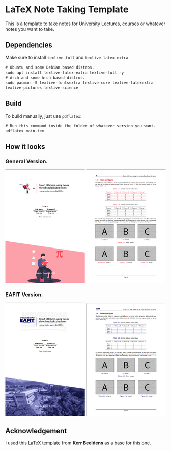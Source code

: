 # LaTeX Note Taking Template

This is a template to take notes for University Lectures, courses or whatever
notes you want to take.

## Dependencies

Make sure to install `texlive-full` and `texlive-latex-extra`.

```shell
# Ubuntu and some Debian based distros.
sudo apt install texlive-latex-extra texlive-full -y
# Arch and some Arch based distros.
sudo pacman -S texlive-fontsextra texlive-core texlive-latexextra texlive-pictures texlive-science
```


## Build

To build manually, just use `pdflatex`:
```shell
# Run this command inside the folder of whatever version you want.
pdflatex main.tex
```

## How it looks

### General Version.

<p>
    <img src="Assets/General_Version_00.png" alt="General_Version_00" width="250"/>
    <img src="Assets/General_Version_01.png" alt="General_Version_01" width="250"/>
</p>

### EAFIT Version.

<p>
    <img src="Assets/EAFIT_Version_00.png" alt="EAFIT_Version_00" width="250"/>
    <img src="Assets/EAFIT_Version_01.png" alt="EAFIT_Version_01" width="250"/>
</p>

## Acknowledgement

I used this [LaTeX template](https://www.overleaf.com/latex/templates/report-template-v1-dot-0/xvtpxwgvmwyr) from **Kerr Beeldens** as a base for this one.